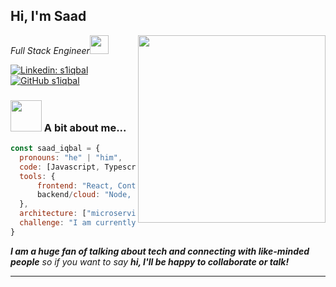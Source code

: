<h2> Hi, I'm Saad</h2>
<img align='right' src="https://media.giphy.com/media/scZPhLqaVOM1qG4lT9/giphy.gif" width="300">
<p><em>Full Stack Engineer<img src="https://media.giphy.com/media/WUlplcMpOCEmTGBtBW/giphy.gif" width="30"></em></p>

[![Linkedin: s1iqbal](https://img.shields.io/badge/-saad-blue?style=flat-square&logo=Linkedin&logoColor=white&link=https://www.linkedin.com/in/saad-iqbal-ryerson/)](https://www.linkedin.com/in/saad-iqbal-ryerson/)
[![GitHub s1iqbal](https://img.shields.io/github/followers/s1iqbal?label=follow&style=social)](https://github.com/s1iqbal)


### <img src="https://media.giphy.com/media/VdoIFLsMIlwzfKD520/giphy.gif" width="50"> A bit about me...  

```javascript
const saad_iqbal = {
  pronouns: "he" | "him",
  code: [Javascript, Typescript, HTML, CSS, Golang, Java],
  tools: {
      frontend: "React, Context, Redux, TailWind, S(CSS), Storybook, Backstage",
      backend/cloud: "Node, Nest.JS, Next.JS, Docker, Kubernetes, GCP, AWS, Firebase"
  },
  architecture: ["microservices", "event-driven", "design system pattern"],
  challenge: "I am currently working on the odin Project and fullstack open using my own preferred technologies using Typescript, Vite, and Tailwind"
}
```

<em><b>I am a huge fan of talking about tech and connecting with like-minded people</b> so if you want to say <b>hi, I'll be happy to collaborate or talk!</b></em>

---
